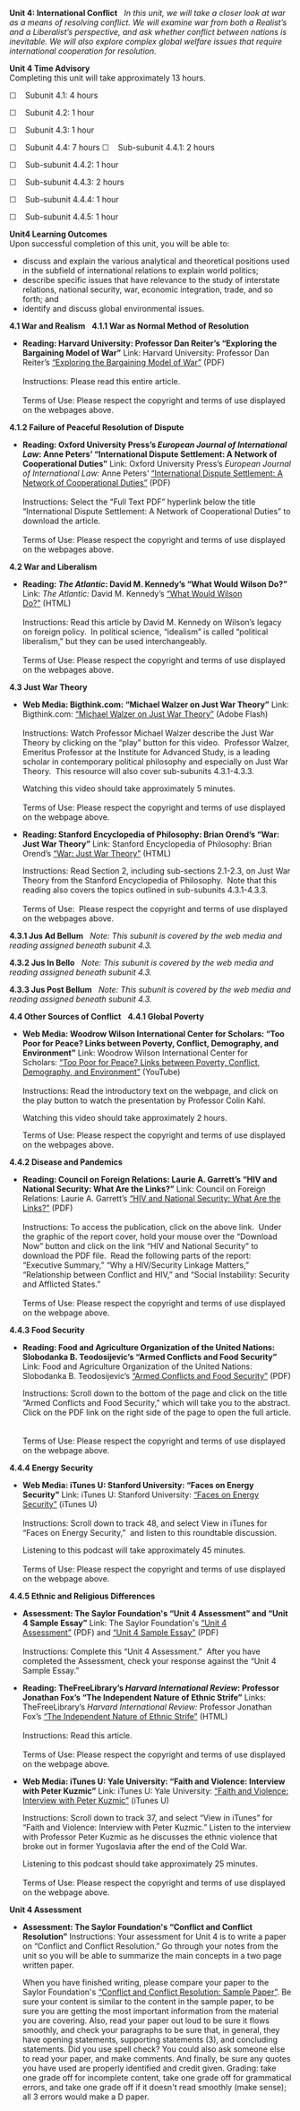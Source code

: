 **Unit 4: International Conflict** <span id="4"></span> 
*In this unit, we will take a closer look at war as a means of resolving
conflict. We will examine war from both a Realist’s and a Liberalist’s
perspective, and ask whether conflict between nations is inevitable. We
will also explore complex global welfare issues that require
international cooperation for resolution.*

**Unit 4 Time Advisory**  
Completing this unit will take approximately 13 hours.  
  
 ☐    Subunit 4.1: 4 hours  
  
 ☐    Subunit 4.2: 1 hour  
  
 ☐    Subunit 4.3: 1 hour  
  
 ☐    Subunit 4.4: 7 hours
☐    Sub-subunit 4.4.1: 2 hours  
  
 ☐    Sub-subunit 4.4.2: 1 hour  
  
 ☐    Sub-subunit 4.4.3: 2 hours  
  
 ☐    Sub-subunit 4.4.4: 1 hour  
  
 ☐    Sub-subunit 4.4.5: 1 hour

**Unit4 Learning Outcomes**  
Upon successful completion of this unit, you will be able to:  
-   <span dir="LTR">discuss and explain the various analytical and
    theoretical positions used in the subfield of international
    relations to explain world politics;</span>
-   <span dir="LTR">describe specific issues that have relevance to the
    study of interstate relations, national security, war, economic
    integration, trade, and so forth; and</span>
-   <span dir="LTR">identify and discuss global environmental
    issues.</span>

**4.1 War and Realism** <span id="4.1"></span> 
**4.1.1 War as Normal Method of Resolution** <span id="4.1.1"></span> 
-   **Reading: Harvard University: Professor Dan Reiter’s “Exploring the
    Bargaining Model of War”**
    Link: Harvard University: Professor Dan Reiter’s
    [“](http://sobek.colorado.edu/~blimes/BYU%20IR%20Theory.html)[Exploring
    the Bargaining Model of
    War](http://isites.harvard.edu/fs/docs/icb.topic248058.files/March%203%20readings/Reiter_Exploring_the_Bargaining_Model.pdf)[”](http://sobek.colorado.edu/~blimes/BYU%20IR%20Theory.html) (PDF)  
        
     Instructions: Please read this entire article.  
        
     Terms of Use: Please respect the copyright and terms of use
    displayed on the webpages above. 

**4.1.2 Failure of Peaceful Resolution of Dispute** <span
id="4.1.2"></span> 
-   **Reading: Oxford University Press’s *European Journal of
    International Law*: Anne Peters’ “International Dispute Settlement:
    A Network of Cooperational Duties”**
    Link: Oxford University Press’s *European Journal of International
    Law:* Anne Peters’
    [“](http://ejil.oxfordjournals.org/content/14/1.toc)[International
    Dispute Settlement: A Network of Cooperational
    Duties”](http://ejil.oxfordjournals.org/content/14/1.toc) (PDF)  
        
     Instructions: Select the “Full Text PDF” hyperlink below the title
    “International Dispute Settlement: A Network of Cooperational
    Duties” to download the article.    
        
     Terms of Use: Please respect the copyright and terms of use
    displayed on the webpages above. 

**4.2 War and Liberalism** <span id="4.2"></span> 
-   **Reading: *The Atlantic*: David M. Kennedy’s “What Would Wilson
    Do?”**
    Link: *The Atlantic:* David M. Kennedy’s
    [“](http://www.theatlantic.com/magazine/archive/2010/01/what-would-wilson-do/307844/)[What
    Would Wilson
    Do?](http://www.theatlantic.com/magazine/archive/2010/01/what-would-wilson-do/7844/)[”](http://www.theatlantic.com/magazine/archive/2010/01/what-would-wilson-do/307844/) (HTML)  
        
     Instructions: Read this article by David M. Kennedy on Wilson’s
    legacy on foreign policy.  In political science, “idealism” is
    called “political liberalism,” but they can be used
    interchangeably.  
        
     Terms of Use: Please respect the copyright and terms of use
    displayed on the webpages above. 

**4.3 Just War Theory** <span id="4.3"></span> 
-   **Web Media: Bigthink.com: “Michael Walzer on Just War Theory”**
    Link:
    Bigthink.com: [“](http://bigthink.com/videos/michael-walzer-on-just-war-theory)[Michael
    Walzer on Just War
    Theory](http://bigthink.com/ideas/1526)[”](http://bigthink.com/videos/michael-walzer-on-just-war-theory) (Adobe
    Flash)  
        
     Instructions: Watch Professor Michael Walzer describe the Just War
    Theory by clicking on the “play” button for this video.  Professor
    Walzer, Emeritus Professor at the Institute for Advanced Study, is a
    leading scholar in contemporary political philosophy and especially
    on Just War Theory.  This resource will also cover sub-subunits
    4.3.1-4.3.3.  
      
     Watching this video should take approximately 5 minutes.   
        
     Terms of Use: Please respect the copyright and terms of use
    displayed on the webpage above.

-   **Reading: Stanford Encyclopedia of Philosophy: Brian Orend’s “War:
    Just War Theory”**
    Link: Stanford Encyclopedia of Philosophy: Brian Orend’s
    [“](http://plato.stanford.edu/entries/war/)[War: Just War
    Theory](http://plato.stanford.edu/entries/war/)[”](http://plato.stanford.edu/entries/war/) (HTML)  
      
     Instructions: Read Section 2, including sub-sections 2.1-2.3, on
    Just War Theory from the Stanford Encyclopedia of Philosophy.  Note
    that this reading also covers the topics outlined in sub-subunits
    4.3.1-4.3.3.  
        
     Terms of Use:  Please respect the copyright and terms of use
    displayed on the webpages above. 

**4.3.1 Jus Ad Bellum** <span id="4.3.1"></span> 
*Note: This subunit is covered by the web media and reading assigned
beneath subunit 4.3.*

**4.3.2 Jus In Bello** <span id="4.3.2"></span> 
*Note: This subunit is covered by the web media and reading assigned
beneath subunit 4.3.*

**4.3.3 Jus Post Bellum** <span id="4.3.3"></span> 
*Note: This subunit is covered by the web media and reading assigned
beneath subunit 4.3.*

**4.4 Other Sources of Conflict** <span id="4.4"></span> 
**4.4.1 Global Poverty** <span id="4.4.1"></span> 
-   **Web Media: Woodrow Wilson International Center for Scholars: “Too
    Poor for Peace? Links between Poverty, Conflict, Demography, and
    Environment”**
    Link: Woodrow Wilson International Center for
    Scholars: [“](http://www.wilsoncenter.org/event/itoo-poor-for-peacei-links-between-poverty-conflict-demography-and-environment)[Too
    Poor for Peace? Links between Poverty, Conflict, Demography, and
    Environment](http://www.wilsoncenter.org/event/itoo-poor-for-peacei-links-between-poverty-conflict-demography-and-environment)[”](http://www.wilsoncenter.org/event/itoo-poor-for-peacei-links-between-poverty-conflict-demography-and-environment) (YouTube)  
        
     Instructions: Read the introductory text on the webpage, and click
    on the play button to watch the presentation by Professor Colin
    Kahl.   
      
     Watching this video should take approximately 2 hours.  
      
     Terms of Use: Please respect the copyright and terms of use
    displayed on the webpages above.

**4.4.2 Disease and Pandemics** <span id="4.4.2"></span> 
-   **Reading: Council on Foreign Relations: Laurie A. Garrett’s “HIV
    and National Security: What Are the Links?”**
    Link: Council on Foreign Relations: Laurie A.
    Garrett’s [“](http://www.cfr.org/defense-and-security/hiv-national-security-links/p8256)[HIV
    and National Security: What Are the
    Links?](http://www.cfr.org/national-security-and-defense/hiv-national-security-links/p8256)[”](http://www.cfr.org/defense-and-security/hiv-national-security-links/p8256) (PDF)  
        
     Instructions: To access the publication, click on the above link. 
    Under the graphic of the report cover, hold your mouse over the
    “Download Now” button and click on the link “HIV and National
    Security” to download the PDF file.  Read the following parts of the
    report: “Executive Summary,” “Why a HIV/Security Linkage Matters,”
    “Relationship between Conflict and HIV,” and “Social Instability:
    Security and Afflicted States.”   
        
     Terms of Use: Please respect the copyright and terms of use
    displayed on the webpage above.

**4.4.3 Food Security** <span id="4.4.3"></span> 
-   **Reading: Food and Agriculture Organization of the United Nations:
    Slobodanka B. Teodosijevic’s “Armed Conflicts and Food Security”**
    Link: Food and Agriculture Organization of the United Nations:
    Slobodanka B. Teodosijevic’s [“Armed Conflicts and Food
    Security”](http://www.fao.org/fcit/fcit-publications/en/) (PDF)  
      
     Instructions: Scroll down to the bottom of the page and click on
    the title “Armed Conflicts and Food Security,” which will take you
    to the abstract. Click on the PDF link on the right side of the page
    to open the full article.    
        
     Terms of Use: Please respect the copyright and terms of use
    displayed on the webpage above. 

**4.4.4 Energy Security** <span id="4.4.4"></span> 
-   **Web Media: iTunes U: Stanford University: “Faces on Energy
    Security”**
    Link: iTunes U: Stanford
    University: [“](https://itunes.apple.com/itunes-u/freeman-spogli-institute-for/id385378949)[Faces
    on Energy
    Security](http://itunes.apple.com/itunes-u/freeman-spogli-institute-for/id385378949)[”](https://itunes.apple.com/itunes-u/freeman-spogli-institute-for/id385378949) (iTunes
    U)  
        
     Instructions: Scroll down to track 48, and select View in iTunes
    for “Faces on Energy Security,”  and listen to this roundtable
    discussion.  
      
     Listening to this podcast will take approximately 45 minutes.   
        
     Terms of Use: Please respect the copyright and terms of use
    displayed on the webpage above.

**4.4.5 Ethnic and Religious Differences** <span id="4.4.5"></span> 
-   **Assessment: The Saylor Foundation's “Unit 4 Assessment” and “Unit
    4 Sample Essay”**
    Link: The Saylor Foundation's [“Unit 4
    Assessment”](http://www.saylor.org/site/wp-content/uploads/2012/11/POLSC211-Unit4Assessment-FINAL.pdf) (PDF)
    and [“Unit 4 Sample
    Essay”](http://www.saylor.org/site/wp-content/uploads/2012/11/POLSC211-Unit4Assessment-Sample-Essay-FINAL.pdf) (PDF)  
        
     Instructions: Complete this “Unit 4 Assessment.”  After you have
    completed the Assessment, check your response against the “Unit 4
    Sample Essay.”

-   **Reading: TheFreeLibrary’s *Harvard International Review*:
    Professor Jonathan Fox’s “The Independent Nature of Ethnic Strife”**
    Links: TheFreeLibrary’s *Harvard International Review:* Professor
    Jonathan Fox’s [“The Independent Nature of Ethnic
    Strife”](http://www.thefreelibrary.com/Correlated+conflicts%3A+the+independent+nature+of+ethnic+strife.-a0112984261) (HTML)  
        
     Instructions: Read this article.  
        
     Terms of Use: Please respect the copyright and terms of use
    displayed on the webpage above.

-   **Web Media: iTunes U: Yale University: “Faith and Violence:
    Interview with Peter Kuzmic”**
    Link: iTunes U: Yale University:
    [“](https://itunes.apple.com/itunes-u/faith-globalization-2008-audio/id385029219)[Faith
    and Violence: Interview with Peter
    Kuzmic](http://itunes.apple.com/itunes-u/faith-globalization-2008-audio/id385029219)[”](https://itunes.apple.com/itunes-u/faith-globalization-2008-audio/id385029219) (iTunes
    U)  
      
     Instructions: Scroll down to track 37, and select “View in iTunes”
    for “Faith and Violence: Interview with Peter Kuzmic.” Listen to the
    interview with Professor Peter Kuzmic as he discusses the ethnic
    violence that broke out in former Yugoslavia after the end of the
    Cold War.  
      
     Listening to this podcast should take approximately 25 minutes.   
        
     Terms of Use: Please respect the copyright and terms of use
    displayed on the webpage above. 

**Unit 4 Assessment** <span id="4.5"></span> 
-   **Assessment: The Saylor Foundation's “Conflict and Conflict
    Resolution”**
    <span lang="EN">Instructions: Your assessment for Unit 4 is to write
    a paper on “Conflict and Conflict Resolution.” Go through your notes
    from the unit so you will be able to summarize the main concepts in
    a two page written paper.   
      
     When you have finished writing, please compare your paper to the
    Saylor Foundation's
    [“](http://www.saylor.org/site/wp-content/uploads/2012/02/POLSC211-Unit-4-Conflict-and-Conflict-Resolution-FINAL.pdf)</span>[<span
    lang="EN">Conflict and Conflict Resolution: Sample
    Paper</span>](http://www.saylor.org/site/wp-content/uploads/2012/02/POLSC211-Unit-4-Conflict-and-Conflict-Resolution-FINAL.pdf)<span
    lang="EN">[”](http://www.saylor.org/site/wp-content/uploads/2012/02/POLSC211-Unit-4-Conflict-and-Conflict-Resolution-FINAL.pdf).
    Be sure your content is similar to the content in the sample paper,
    to be sure you are getting the most important information from the
    material you are covering. Also, read your paper out loud to be sure
    it flows smoothly, and check your paragraphs to be sure that, in
    general, they have opening statements, supporting statements (3),
    and concluding statements. Did you use spell check? You could also
    ask someone else to read your paper, and make comments. And finally,
    be sure any quotes you have used are properly identified and credit
    given. Grading: take one grade off for incomplete content, take one
    grade off for grammatical errors, and take one grade off if it
    doesn't read smoothly (make sense); all 3 errors would make a D
    paper.</span>


